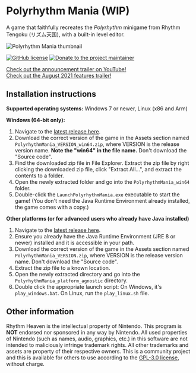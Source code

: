 # Polyrhythm Mania (WIP)
A game that faithfully recreates the *Polyrhythm* minigame from Rhythm Tengoku (リズム天国), with a 
built-in level editor.

![Polyrhythm Mania thumbnail](https://cdn.discordapp.com/attachments/306231796369195020/851931738271121428/6cf14200-c863-11eb-84d4-4778b68f36b9.png)

[![GitHub license](https://img.shields.io/github/license/chrislo27/PolyrhythmMania.svg)](https://github.com/chrislo27/PolyrhythmMania/blob/dev/LICENSE.txt)
[![Donate to the project maintainer](https://img.shields.io/badge/Donate-PayPal-blue.svg?logo=paypal)](https://www.paypal.com/donate?hosted_button_id=9JLGHKZNWLLQ8)

[Check out the announcement trailer on YouTube!](https://www.youtube.com/watch?v=A3ZUBIy_MAQ)  
[Check out the August 2021 features trailer!](https://www.youtube.com/watch?v=k9PtPI1-tDo)

## Installation instructions
**Supported operating systems:** Windows 7 or newer, Linux (x86 and Arm)

__Windows (64-bit only):__
1. Navigate to the [latest release here](https://github.com/chrislo27/PolyrhythmMania/releases/latest).
2. Download the correct version of the game in the Assets section named `PolyrhythmMania_VERSION_win64.zip`, where VERSION is the release version name. **Note the "win64" in the file name.** Don't download the "Source code".
3. Find the downloaded zip file in File Explorer. Extract the zip file by right clicking the downloaded zip file, click "Extract All...", and extract the contents to a folder.
4. Open the newly extracted folder and go into the `PolyrhythmMania_win64` folder.
5. Double-click the `LaunchPolyrhythmMania.exe` executable to start the game! (You don't need the Java Runtime Environment already installed, the game comes with a copy.)

__Other platforms (or for advanced users who already have Java installed)__
1. Navigate to the [latest release here](https://github.com/chrislo27/PolyrhythmMania/releases/latest).
2. Ensure you already have the Java Runtime Environment (JRE 8 or newer) installed and it is accessible in your path.
3. Download the correct version of the game in the Assets section named `PolyrhythmMania_VERSION.zip`, where VERSION is the release version name. Don't download the "Source code".
4. Extract the zip file to a known location.
5. Open the newly extracted directory and go into the `PolyrhythmMania_platform_agnostic` directory.
6. Double click the appropriate launch script: On Windows, it's `play_windows.bat`. On Linux, run the `play_linux.sh` file.


## Other information
Rhythm Heaven is the intellectual property of Nintendo.
This program is **NOT** endorsed nor sponsored in any way by Nintendo.
All used properties of Nintendo (such as names, audio, graphics, etc.) in this software are not intended to maliciously infringe trademark rights.
All other trademarks and assets are property of their respective owners.
This is a community project and this is available for others to use
according to the [GPL-3.0 license](LICENSE), without charge.
